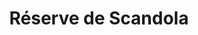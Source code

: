 ---
created-date: 18/09/2020
title: Réserve de Scandola
description: Découverte depuis la mer en bateau, cette réserve offre une côte magnifique, en plus d'une biodiversité protégée par les corses.
lat: 42.35694
lon: 8.56667
address: Maison de la Mer, Route du Port, 20245 Galéria
website: http://www.ecase-pnrc.fr/reserve-naturelle-de-scandola/
tags: parc
image: images/reserve-scandola.jpg
---